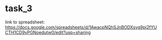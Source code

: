 # task_3
link to spreadsheet: https://docs.google.com/spreadsheets/d/1AwacpNQhSJnBODXsvg9pj2fYUCTH1CD9vPGNoedutw0/edit?usp=sharing
